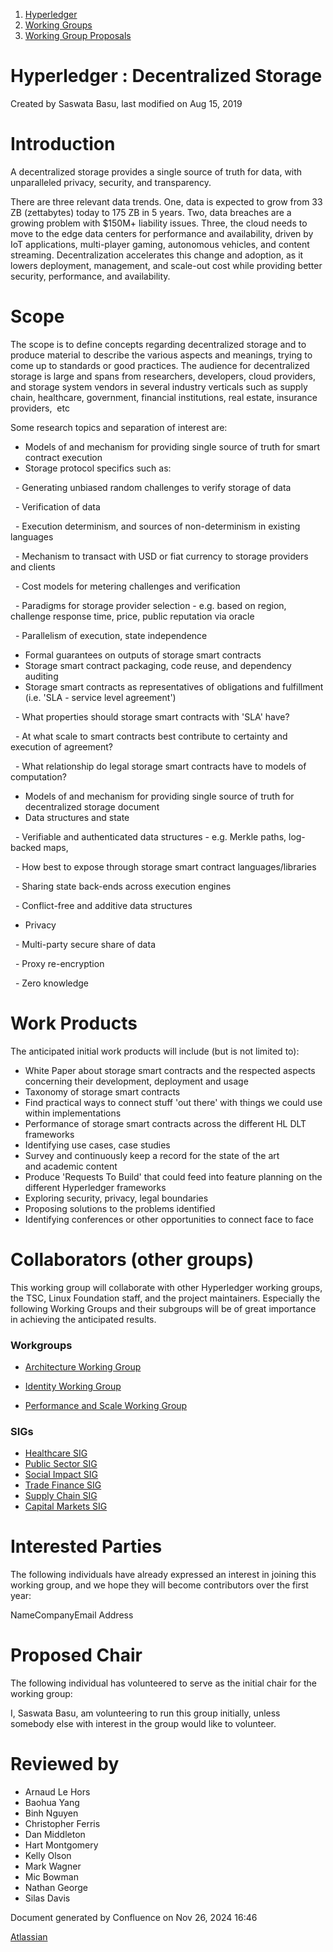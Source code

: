 1. [Hyperledger](index.html)
2. [Working Groups](Working-Groups_19595403.html)
3. [Working Group Proposals](Working-Group-Proposals_19595279.html)

# Hyperledger : Decentralized Storage

Created by Saswata Basu, last modified on Aug 15, 2019

# Introduction

A decentralized storage provides a single source of truth for data, with unparalleled privacy, security, and transparency.

There are three relevant data trends. One, data is expected to grow from 33 ZB (zettabytes) today to 175 ZB in 5 years. Two, data breaches are a growing problem with $150M+ liability issues. Three, the cloud needs to move to the edge data centers for performance and availability, driven by IoT applications, multi-player gaming, autonomous vehicles, and content streaming. Decentralization accelerates this change and adoption, as it lowers deployment, management, and scale-out cost while providing better security, performance, and availability. 

# Scope

The scope is to define concepts regarding decentralized storage and to produce material to describe the various aspects and meanings, trying to come up to standards or good practices. The audience for decentralized storage is large and spans from researchers, developers, cloud providers, and storage system vendors in several industry verticals such as supply chain, healthcare, government, financial institutions, real estate, insurance providers,  etc

Some research topics and separation of interest are:

- Models of and mechanism for providing single source of truth for smart contract execution
- Storage protocol specifics such as:

  - Generating unbiased random challenges to verify storage of data

  - Verification of data

  - Execution determinism, and sources of non-determinism in existing languages

  - Mechanism to transact with USD or fiat currency to storage providers and clients

  - Cost models for metering challenges and verification

  - Paradigms for storage provider selection - e.g. based on region, challenge response time, price, public reputation via oracle 

  - Parallelism of execution, state independence 

- Formal guarantees on outputs of storage smart contracts
- Storage smart contract packaging, code reuse, and dependency auditing
- Storage smart contracts as representatives of obligations and fulfillment (i.e. 'SLA - service level agreement')

  - What properties should storage smart contracts with 'SLA' have?

  - At what scale to smart contracts best contribute to certainty and execution of agreement?

  - What relationship do legal storage smart contracts have to models of computation?

- Models of and mechanism for providing single source of truth for decentralized storage document
- Data structures and state

  - Verifiable and authenticated data structures - e.g. Merkle paths, log-backed maps,

  - How best to expose through storage smart contract languages/libraries

  - Sharing state back-ends across execution engines

  - Conflict-free and additive data structures

- Privacy

  - Multi-party secure share of data

  - Proxy re-encryption

  - Zero knowledge

# Work Products

The anticipated initial work products will include (but is not limited to):

- White Paper about storage smart contracts and the respected aspects concerning their development, deployment and usage
- Taxonomy of storage smart contracts
- Find practical ways to connect stuff 'out there' with things we could use within implementations
- Performance of storage smart contracts across the different HL DLT frameworks
- Identifying use cases, case studies
- Survey and continuously keep a record for the state of the art and academic content
- Produce 'Requests To Build' that could feed into feature planning on the different Hyperledger frameworks
- Exploring security, privacy, legal boundaries
- Proposing solutions to the problems identified
- Identifying conferences or other opportunities to connect face to face

# Collaborators (other groups)

This working group will collaborate with other Hyperledger working groups, the TSC, Linux Foundation staff, and the project maintainers. Especially the following Working Groups and their subgroups will be of great importance in achieving the anticipated results.

### Workgroups

- [Architecture Working Group](https://lf-hyperledger.atlassian.net/wiki/display/AWG/)
- [Identity Working Group](https://lf-hyperledger.atlassian.net/wiki/display/IWG/)
  
- [Performance and Scale Working Group](https://wiki.hyperledger.org/display/PWG)

### SIGs

- [Healthcare SIG](https://lf-hyperledger.atlassian.net/wiki/display/HCSIG/)
- [Public Sector SIG](https://lf-hyperledger.atlassian.net/wiki/display/PSSIG/)
- [Social Impact SIG](https://lf-hyperledger.atlassian.net/wiki/display/SISIG/)
- [Trade Finance SIG](https://lf-hyperledger.atlassian.net/wiki/display/TFSIG/)
- [Supply Chain SIG](https://lf-hyperledger.atlassian.net/wiki/display/SCSIG/)
- [Capital Markets SIG](https://lf-hyperledger.atlassian.net/wiki/display/CMSIG/)

# Interested Parties

The following individuals have already expressed an interest in joining this working group, and we hope they will become contributors over the first year:

NameCompanyEmail Address

# Proposed Chair

The following individual has volunteered to serve as the initial chair for the working group:

I, Saswata Basu, am volunteering to run this group initially, unless somebody else with interest in the group would like to volunteer.

# Reviewed by

- Arnaud Le Hors
- Baohua Yang
- Binh Nguyen
- Christopher Ferris
- Dan Middleton
- Hart Montgomery
- Kelly Olson
- Mark Wagner
- Mic Bowman
- Nathan George
- Silas Davis

Document generated by Confluence on Nov 26, 2024 16:46

[Atlassian](http://www.atlassian.com/)
